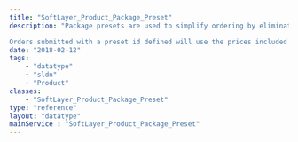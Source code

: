 ```yaml
---
title: "SoftLayer_Product_Package_Preset"
description: "Package presets are used to simplify ordering by eliminating the need for price ids when submitting orders. 

Orders submitted with a preset id defined will use the prices included in the package preset. Prices submitted on an order with a preset id will replace the prices included in the package preset for that prices category. If the package preset has a fixed configuration flag <em>(fixedConfigurationFlag)</em> set then the prices included in the preset configuration cannot be replaced by prices submitted on the order. The only exception to the fixed configuration flag would be if a price submitted on the order is an account-restricted price for the same product item. "
date: "2018-02-12"
tags:
    - "datatype"
    - "sldn"
    - "Product"
classes:
    - "SoftLayer_Product_Package_Preset"
type: "reference"
layout: "datatype"
mainService : "SoftLayer_Product_Package_Preset"
---
```

